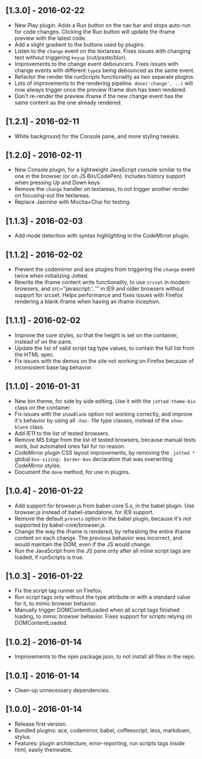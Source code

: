 
## [1.3.0] - 2016-02-22

* New Play plugin. Adds a Run button on the nav bar and stops auto-run for code changes. Clicking the Run button will update the iframe preview with the latest code.
* Add a slight gradient to the buttons used by plugins.
* Listen to the `change` event on the textareas. Fixes issues with changing text without triggering `keyup` (cut/paste/blur).
* Improvements to the change event debouncers. Fixes issues with change events with different `type`s being debounced as the same event.
* Refactor the render the runScripts functionality as two separate plugins.
* Lots of improvements to the rendering pipeline. `done('change', ..)` will now always trigger once the preview iframe dom has been rendered.
* Don't re-render the preview iframe if the new change event has the same content as the one already rendered.


## [1.2.1] - 2016-02-11

* White background for the Console pane, and more styling tweaks.

## [1.2.0] - 2016-02-11

* New Console plugin, for a lightweight JavaScript console similar to the one in the browser (or on JS Bin/CodePen). Includes history support when pressing Up and Down keys.
* Remove the `change` handler on textareas, to not trigger another render on focusing-out the textareas.
* Replace Jasmine with Mocha+Chai for testing.

## [1.1.3] - 2016-02-03

* Add mode detection with syntax highlighting in the CodeMirror plugin.

## [1.1.2] - 2016-02-02

* Prevent the codemirror and ace plugins from triggering the `change` event twice when initializing Jotted.
* Rewrite the iframe content write functionality, to use `srcset` in modern browsers, and src="javascript:'..'" in IE9 and older browsers without support for srcset. Helps performance and fixes issues with Firefox rendering a blank iframe when having an iframe inception.

## [1.1.1] - 2016-02-02

* Improve the core styles, so that the height is set on the container, instead of on the pane.
* Update the list of valid script tag type values, to contain the full list from the HTML spec.
* Fix issues with the demos on the site not working on Firefox because of inconsistent base tag behavior.

## [1.1.0] - 2016-01-31

* New *bin* theme, for side by side editing. Use it with the `jotted-theme-bin` class on the container.
* Fix issues with the `showBlank` option not working correctly, and improve it's behavior by using all `-has-` file type classes, instead of the `show-blank` class.
* Add IE11 to the list of tested browsers.
* Remove MS Edge from the list of tested browsers, because manual tests work, but automated ones fail for no reason.
* CodeMirror plugin CSS layout improvements, by removing the `.jotted *` global `box-sizing: border-box` declaration that was overwriting CodeMirror styles.
* Document the `done` method, for use in plugins.

## [1.0.4] - 2016-01-22

* Add support for browser.js from babel-core 5.x, in the babel plugin. Use browser.js instead of babel-standalone, for IE9 support.
* Remove the default `presets` option in the babel plugin, because it's not supported by babel-core/browser.js.
* Change the way the iframe is rendered, by refreshing the entire iframe content on each change. The previous behavior was incorrect, and would maintain the DOM, even if the JS would change.
* Run the JavaScript from the JS pane only after all inline script tags are loaded, if runScripts is true.

## [1.0.3] - 2016-01-22

* Fix the script tag runner on Firefox.
* Run script tags only without the type attribute or with a standard value for it, to mimic browser behavior.
* Manually trigger DOMContentLoaded when all script tags finished loading, to mimic browser behavior. Fixes support for scripts relying on DOMContentLoaded.

## [1.0.2] - 2016-01-14

* Improvements to the npm package.json, to not install all files in the repo.

## [1.0.1] - 2016-01-14

* Clean-up unnecessary dependencies.

## [1.0.0] - 2016-01-14

* Release first version.
* Bundled plugins: ace, codemirror, babel, coffeescript, less, markdown, stylus.
* Features: plugin architecture, error-reporting, run scripts tags inside html, easily themeable.

